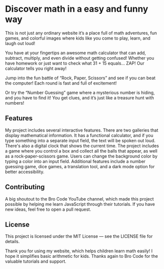 # Discover math in a easy and funny way
This is not just any ordinary website it’s a place full of math adventures, fun games, and colorful images where kids like you come to play, learn, and laugh out loud!

You have at your fingertips an awesome math calculator that can add, subtract, multiply, and even divide without getting confused! Whether you have homework or just want to check what 31 + 15 equals... ZAP! Our calculator tells you right away!

Jump into the fun battle of “Rock, Paper, Scissors” and see if you can beat the computer! Each round is fast and full of excitement!

Or try the “Number Guessing” game where a mysterious number is hiding, and you have to find it! You get clues, and it’s just like a treasure hunt with numbers!
## Features
My project includes several interactive features. There are two galleries that display mathematical information. It has a functional calculator, and if you type something into a separate input field, the text will be spoken out loud. There's also a digital clock that shows the current time. The project includes a game where you control a box and collect all the balls that appear, as well as a rock-paper-scissors game. Users can change the background color by typing a color into an input field. Additional features include a number guessing game, dice games, a translation tool, and a dark mode option for better accessibility.
## Contributing  
A big shoutout to the Bro Code YouTube channel, which made this project possible by helping me learn JavaScript through their tutorials. If you have new ideas, feel free to open a pull request.
## License  
This project is licensed under the MIT License — see the LICENSE file for details.

Thank you for using my website, which helps children learn math easily! I hope it simplifies basic arithmetic for kids. Thanks again to Bro Code for the valuable tutorials and support.
